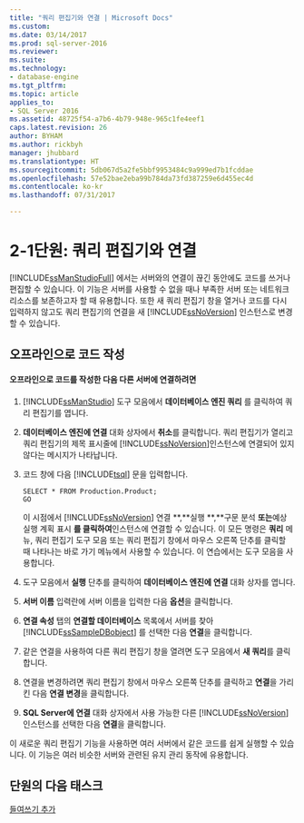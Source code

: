 ```yaml
---
title: "쿼리 편집기와 연결 | Microsoft Docs"
ms.custom: 
ms.date: 03/14/2017
ms.prod: sql-server-2016
ms.reviewer: 
ms.suite: 
ms.technology:
- database-engine
ms.tgt_pltfrm: 
ms.topic: article
applies_to:
- SQL Server 2016
ms.assetid: 48725f54-a7b6-4b79-948e-965c1fe4eef1
caps.latest.revision: 26
author: BYHAM
ms.author: rickbyh
manager: jhubbard
ms.translationtype: HT
ms.sourcegitcommit: 5db067d5a2fe5bbf9953484c9a999ed7b1fcddae
ms.openlocfilehash: 57e52bae2eba99b784da73fd387259e6d455ec4d
ms.contentlocale: ko-kr
ms.lasthandoff: 07/31/2017

---
```

# <a name="lesson-2-1---connecting-with-query-editor"></a>2-1단원: 쿼리 편집기와 연결
[!INCLUDE[ssManStudioFull](../../includes/ssmanstudiofull-md.md)] 에서는 서버와의 연결이 끊긴 동안에도 코드를 쓰거나 편집할 수 있습니다. 이 기능은 서버를 사용할 수 없을 때나 부족한 서버 또는 네트워크 리소스를 보존하고자 할 때 유용합니다. 또한 새 쿼리 편집기 창을 열거나 코드를 다시 입력하지 않고도 쿼리 편집기의 연결을 새 [!INCLUDE[ssNoVersion](../../includes/ssnoversion-md.md)] 인스턴스로 변경할 수 있습니다.  
  
## <a name="coding-offline"></a>오프라인으로 코드 작성  
  
#### <a name="to-write-code-offline-and-then-connect-to-different-servers"></a>오프라인으로 코드를 작성한 다음 다른 서버에 연결하려면  
  
1.  [!INCLUDE[ssManStudio](../../includes/ssmanstudio-md.md)] 도구 모음에서 **데이터베이스 엔진 쿼리** 를 클릭하여 쿼리 편집기를 엽니다.  
  
2.  **데이터베이스 엔진에 연결** 대화 상자에서 **취소**를 클릭합니다. 쿼리 편집기가 열리고 쿼리 편집기의 제목 표시줄에 [!INCLUDE[ssNoVersion](../../includes/ssnoversion-md.md)]인스턴스에 연결되어 있지 않다는 메시지가 나타납니다.  
  
3.  코드 창에 다음 [!INCLUDE[tsql](../../includes/tsql-md.md)] 문을 입력합니다.  
  
    ```  
    SELECT * FROM Production.Product;  
    GO  
    ```  
  
    이 시점에서 [!INCLUDE[ssNoVersion](../../includes/ssnoversion-md.md)] 연결 **,**실행 **,**구문 분석 **또는**예상 실행 계획 표시 **를 클릭하여**인스턴스에 연결할 수 있습니다. 이 모든 명령은 **쿼리** 메뉴, 쿼리 편집기 도구 모음 또는 쿼리 편집기 창에서 마우스 오른쪽 단추를 클릭할 때 나타나는 바로 가기 메뉴에서 사용할 수 있습니다. 이 연습에서는 도구 모음을 사용합니다.  
  
4.  도구 모음에서 **실행** 단추를 클릭하여 **데이터베이스 엔진에 연결** 대화 상자를 엽니다.  
  
5.  **서버 이름** 입력란에 서버 이름을 입력한 다음 **옵션**을 클릭합니다.  
  
6.  **연결 속성** 탭의 **연결할 데이터베이스** 목록에서 서버를 찾아 [!INCLUDE[ssSampleDBobject](../../includes/sssampledbobject-md.md)] 를 선택한 다음 **연결**을 클릭합니다.  
  
7.  같은 연결을 사용하여 다른 쿼리 편집기 창을 열려면 도구 모음에서 **새 쿼리**를 클릭합니다.  
  
8.  연결을 변경하려면 쿼리 편집기 창에서 마우스 오른쪽 단추를 클릭하고 **연결**을 가리킨 다음 **연결 변경**을 클릭합니다.  
  
9. **SQL Server에 연결** 대화 상자에서 사용 가능한 다른 [!INCLUDE[ssNoVersion](../../includes/ssnoversion-md.md)] 인스턴스를 선택한 다음 **연결**을 클릭합니다.  
  
이 새로운 쿼리 편집기 기능을 사용하면 여러 서버에서 같은 코드를 쉽게 실행할 수 있습니다. 이 기능은 여러 비슷한 서버와 관련된 유지 관리 동작에 유용합니다.  
  
## <a name="next-task-in-lesson"></a>단원의 다음 태스크  
[들여쓰기 추가](../../tools/sql-server-management-studio/lesson-2-2-adding-indentation.md)  
  
  
  

